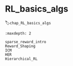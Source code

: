# RL_basics_algs
:label:`chap_RL_basics_algs`



```toc
:maxdepth: 2

sparse_reward_intro
Reward_Shaping
ICM
HER
Hierarchical_RL
```
